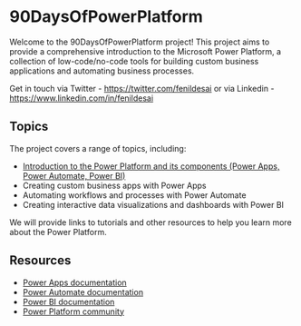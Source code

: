 # 90DaysOfPowerPlatform
Welcome to the 90DaysOfPowerPlatform project! This project aims to provide a comprehensive introduction to the Microsoft Power Platform, a collection of low-code/no-code tools for building custom business applications and automating business processes.

Get in touch via Twitter - https://twitter.com/fenildesai or via Linkedin - https://www.linkedin.com/in/fenildesai

## Topics

The project covers a range of topics, including:

- [Introduction to the Power Platform and its components (Power Apps, Power Automate, Power BI)](https://github.com/fenildesai/90DaysOfPowerPlatform/blob/33eeebe4590d9b596c87b317a097bc5eb9d443bb/Introduction.md)
- Creating custom business apps with Power Apps
- Automating workflows and processes with Power Automate
- Creating interactive data visualizations and dashboards with Power BI

We will provide links to tutorials and other resources to help you learn more about the Power Platform.

## Resources

- [Power Apps documentation](https://docs.microsoft.com/en-us/power-apps/)
- [Power Automate documentation](https://docs.microsoft.com/en-us/power-automate/)
- [Power BI documentation](https://docs.microsoft.com/en-us/power-bi/)
- [Power Platform community](https://powerusers.microsoft.com/)
